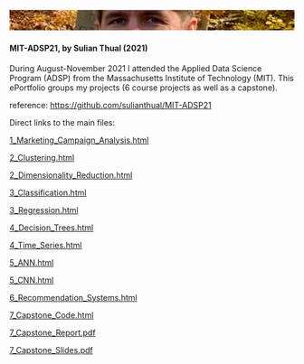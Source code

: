
![alt text](screenshot.png?raw=true "Screenshot")

<h4>MIT-ADSP21, by Sulian Thual (2021)</h4>


During August-November 2021 I attended the Applied Data Science Program (ADSP) from the Massachusetts Institute of Technology (MIT). This ePortfolio groups my projects (6 course projects as well as a capstone).

reference: https://github.com/sulianthual/MIT-ADSP21

Direct links to the main files:

[1_Marketing_Campaign_Analysis.html](https://htmlpreview.github.io/?https://github.com/sulianthual/MIT-ADSP21/blob/main/1_Marketing_Campaign_Analysis.html)

[2_Clustering.html](https://htmlpreview.github.io/?https://github.com/sulianthual/MIT-ADSP21/blob/main/2_Clustering.html)

[2_Dimensionality_Reduction.html](https://htmlpreview.github.io/?https://github.com/sulianthual/MIT-ADSP21/blob/main/2_Dimensionality_Reduction.html)

[3_Classification.html](https://htmlpreview.github.io/?https://github.com/sulianthual/MIT-ADSP21/blob/main/3_Classification.html)

[3_Regression.html](https://htmlpreview.github.io/?https://github.com/sulianthual/MIT-ADSP21/blob/main/3_Regression.html)

[4_Decision_Trees.html](https://htmlpreview.github.io/?https://github.com/sulianthual/MIT-ADSP21/blob/main/4_Decision_Trees.html)

[4_Time_Series.html](https://htmlpreview.github.io/?https://github.com/sulianthual/MIT-ADSP21/blob/main/4_Time_Series.html)

[5_ANN.html](https://htmlpreview.github.io/?https://github.com/sulianthual/MIT-ADSP21/blob/main/5_ANN.html)

[5_CNN.html](https://htmlpreview.github.io/?https://github.com/sulianthual/MIT-ADSP21/blob/main/5_CNN.html)

[6_Recommendation_Systems.html](https://htmlpreview.github.io/?https://github.com/sulianthual/MIT-ADSP21/blob/main/6_Recommendation_Systems.html)

[7_Capstone_Code.html](https://htmlpreview.github.io/?https://github.com/sulianthual/MIT-ADSP21/blob/main/7_Capstone_Code.html)

[7_Capstone_Report.pdf](https://github.com/sulianthual/MIT-ADSP21/blob/main/7_Capstone_Report.pdf)

[7_Capstone_Slides.pdf](https://github.com/sulianthual/MIT-ADSP21/blob/main/7_Capstone_Slides.pdf)

